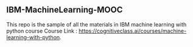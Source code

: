 ## IBM-MachineLearning-MOOC

This repo is the sample of all the materials in IBM machine learning with python course
Course Link : https://cognitiveclass.ai/courses/machine-learning-with-python.
